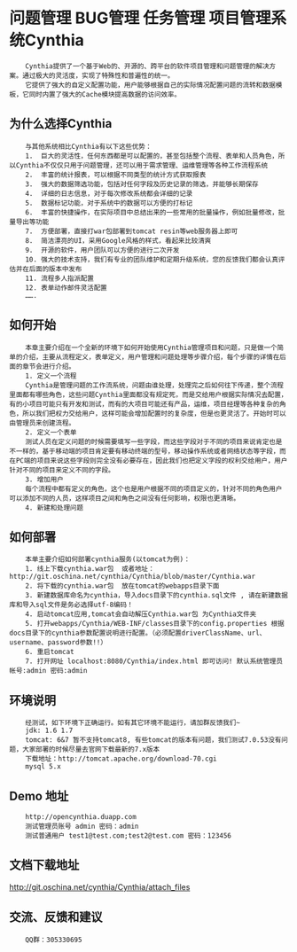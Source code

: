 问题管理 BUG管理 任务管理 项目管理系统Cynthia
=============================================
		Cynthia提供了一个基于Web的、开源的、跨平台的软件项目管理和问题管理的解决方案。通过极大的灵活度，实现了特殊性和普遍性的统一。
		它提供了强大的自定义配置功能，用户能够根据自己的实际情况配置问题的流转和数据模板，它同时内置了强大的Cache模块提高数据的访问效率。
为什么选择Cynthia
-----------------
		与其他系统相比Cynthia有以下这些优势：
		1.	巨大的灵活性，任何东西都是可以配置的，甚至包括整个流程、表单和人员角色，所以Cynthia不仅仅只用于问题管理，还可以用于需求管理、运维管理等各种工作流程系统
		2.	丰富的统计报表，可以根据不同类型的统计方式获取报表
		3.	强大的数据筛选功能，包括对任何字段及历史记录的筛选，并能够长期保存
		4.	详细的日志信息，对于每次修改系统都会详细的记录
		5.	数据标记功能，对于系统中的数据可以方便的打标记
		6.	丰富的快捷操作，在实际项目中总结出来的一些常用的批量操作，例如批量修改，批量导出等功能
		7.	方便部署，直接打war包部署到tomcat resin等web服务器上即可
		8.	简洁漂亮的UI，采用Google风格的样式，看起来比较清爽
		9.	开源的软件，用户团队可以方便的进行二次开发 
		10.	强大的技术支持，我们有专业的团队维护和定期升级系统，您的反馈我们都会认真评估并在后面的版本中发布
		11. 流程多人指派配置
		12. 表单动作邮件灵活配置
		…….

如何开始
--------
		本章主要介绍在一个全新的环境下如何开始使用Cynthia管理项目和问题，只是做一个简单的介绍，主要从流程定义，表单定义，用户管理和问题处理等步骤介绍，每个步骤的详情在后面的章节会进行介绍。
		1. 定义一个流程
		Cynthia是管理问题的工作流系统，问题由谁处理，处理完之后如何往下传递，整个流程里面都有哪些角色，这些问题Cynthia里面都没有规定死，而是交给用户根据实际情况去配置，有的小项目可能只有开发和测试，而有的大项目可能还有产品，运维，项目经理等各种复杂的角色，所以我们把权力交给用户，这样可能会增加配置时的复杂度，但是也更灵活了。开始时可以由管理员来创建流程。
		2. 定义一个表单
		测试人员在定义问题的时候需要填写一些字段，而这些字段对于不同的项目来说肯定也是不一样的，基于移动端的项目肯定要有移动终端的型号，移动操作系统或者网络状态等字段，而在PC端的项目来说这些字段则完全没有必要存在，因此我们也把定义字段的权利交给用户，用户针对不同的项目来定义不同的字段。
		3. 增加用户
		每个流程中都有定义的角色，这个也是用户根据不同的项目定义的，针对不同的角色用户可以添加不同的人员，这样项目之间和角色之间没有任何影响，权限也更清晰。
		4. 新建和处理问题
		
如何部署
--------
		本单主要介绍如何部署cynthia服务(以tomcat为例)：
		1. 线上下载cynthia.war包  或者地址：http://git.oschina.net/cynthia/Cynthia/blob/master/Cynthia.war
		2. 将下载的cynthia.war包  放在tomcat的webapps目录下面
		3. 新建数据库命名为cynthia，导入docs目录下的cynthia.sql文件 , 请在新建数据库和导入sql文件是务必选择utf-8编码！
		4. 启动tomcat应用,tomcat会自动解压Cynthia.war包 为Cynthia文件夹
		5. 打开webapps/Cynthia/WEB-INF/classes目录下的config.properties 根据docs目录下的cynthia参数配置说明进行配置。（必须配置driverClassName、url、username、password参数!!）
		6. 重启tomcat
		7. 打开网址 localhost:8080/Cynthia/index.html 即可访问! 默认系统管理员帐号:admin 密码:admin
		
环境说明
--------
		经测试，如下环境下正确运行。如有其它环境不能运行，请加群反馈我们~
		jdk: 1.6 1.7
		tomcat: 6&7 暂不支持tomcat8, 有些tomcat的版本有问题，我们测试7.0.53没有问题，大家部署的时候尽量去官网下载最新的7.x版本
		下载地址：http://tomcat.apache.org/download-70.cgi
		mysql 5.x
		
Demo 地址
--------
		http://opencynthia.duapp.com
		测试管理员账号 admin 密码：admin
		测试普通用户 test1@test.com;test2@test.com 密码：123456
文档下载地址
--------
http://git.oschina.net/cynthia/Cynthia/attach_files

交流、反馈和建议
---------------
		QQ群：305330695

